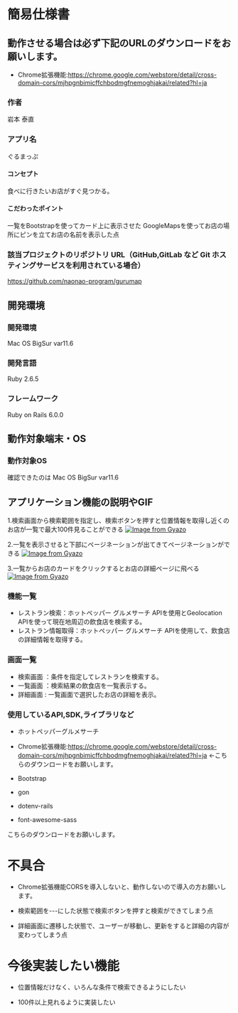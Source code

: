 # 簡易仕様書
## 動作させる場合は必ず下記のURLのダウンロードをお願いします。
- Chrome拡張機能:https://chrome.google.com/webstore/detail/cross-domain-cors/mjhpgnbimicffchbodmgfnemoghjakai/related?hl=ja

### 作者
岩本 泰直
### アプリ名
ぐるまっぷ

#### コンセプト
食べに行きたいお店がすぐ見つかる。

#### こだわったポイント
一覧をBootstrapを使ってカード上に表示させた
GoogleMapsを使ってお店の場所にピンを立てお店の名前を表示した点
### 該当プロジェクトのリポジトリ URL（GitHub,GitLab など Git ホスティングサービスを利用されている場合）
https://github.com/naonao-program/gurumap

## 開発環境
### 開発環境
Mac OS BigSur var11.6


### 開発言語
Ruby 2.6.5

### フレームワーク
Ruby on Rails 6.0.0


## 動作対象端末・OS
### 動作対象OS
確認できたのは
Mac OS BigSur var11.6

## アプリケーション機能の説明やGIF
1.検索画面から検索範囲を指定し、検索ボタンを押すと位置情報を取得し近くのお店が一覧で最大100件見ることができる
[![Image from Gyazo](https://i.gyazo.com/22174a3f3b1891e3ec7c73c2586813cd.gif)](https://gyazo.com/22174a3f3b1891e3ec7c73c2586813cd)

2.一覧を表示させると下部にページネーションが出てきてページネーションができる
[![Image from Gyazo](https://i.gyazo.com/e9155fef0fbdc6693b8f8244ac621f20.gif)](https://gyazo.com/e9155fef0fbdc6693b8f8244ac621f20)

3.一覧からお店のカードをクリックするとお店の詳細ページに飛べる
[![Image from Gyazo](https://i.gyazo.com/3fc5fe96c8b76f5aeda83b35ab96ade7.gif)](https://gyazo.com/3fc5fe96c8b76f5aeda83b35ab96ade7)

### 機能一覧
- レストラン検索：ホットペッパー グルメサーチ APIを使用とGeolocation APIを使って現在地周辺の飲食店を検索する。
- レストラン情報取得：ホットペッパー グルメサーチ APIを使用して、飲食店の詳細情報を取得する。

### 画面一覧
- 検索画面 ：条件を指定してレストランを検索する。
- 一覧画面 ：検索結果の飲食店を一覧表示する。
- 詳細画面 : 一覧画面で選択したお店の詳細を表示。

### 使用しているAPI,SDK,ライブラリなど
- ホットペッパーグルメサーチ

- Chrome拡張機能:https://chrome.google.com/webstore/detail/cross-domain-cors/mjhpgnbimicffchbodmgfnemoghjakai/related?hl=ja ←こちらのダウンロードをお願いします。

- Bootstrap
- gon
- dotenv-rails
- font-awesome-sass


こちらのダウンロードをお願いします。

# 不具合
- Chrome拡張機能CORSを導入しないと、動作しないので導入の方お願いします。

- 検索範囲を---にした状態で検索ボタンを押すと検索ができてしまう点

- 詳細画面に遷移した状態で、ユーザーが移動し、更新をすると詳細の内容が変わってしまう点
# 今後実装したい機能
- 位置情報だけなく、いろんな条件で検索できるようにしたい

- 100件以上見れるように実装したい